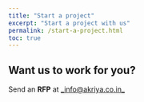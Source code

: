 ```yaml
---
title: "Start a project"
excerpt: "Start a project with us"
permalink: /start-a-project.html
toc: true
---
```



## Want us to work for you?
Send an **RFP** at [_info@akriya.co.in_](mailto:info@akriya.co.in)